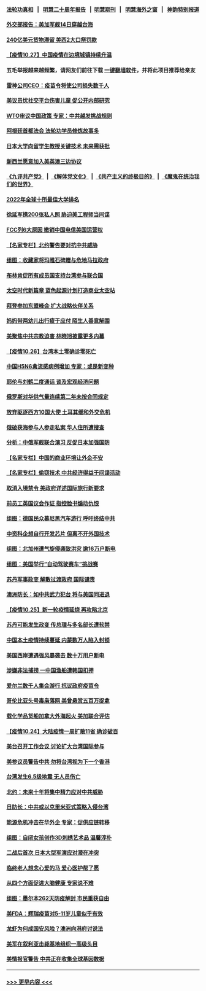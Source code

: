 #### [法轮功真相](https://github.com/gfw-breaker/truth/blob/master/README.md?t=0) &nbsp;&nbsp;|&nbsp;&nbsp; [明慧二十周年报告](https://github.com/gfw-breaker/mh-reports/blob/master/README.md?t=0) &nbsp;&nbsp;|&nbsp;&nbsp;[明慧期刊](https://github.com/gfw-breaker/mh-qikan) &nbsp;&nbsp;|&nbsp;&nbsp; [明慧海外之窗](https://github.com/gfw-breaker/mh-news/blob/master/README.md?t=0) &nbsp;&nbsp;|&nbsp;&nbsp; [神韵特别报道](https://github.com/gfw-breaker/mh-news/blob/master/shenyun.md?t=0)
#### [外交部报告：美加军舰14日穿越台海](../pages/nsc418/n13333462.md?t=10272302) 
#### [240亿美元货物滞留 美西2大口祭罚款](../pages/nsc418/n13333330.md?t=10272302) 
#### [【疫情10.27】中国疫情在边境城镇持续升温](../pages/nsc418/n13332930.md?t=10272302) 
#### 五毛举报越来越频繁，请网友们前往下载 [一键翻墙软件](https://github.com/gfw-breaker/ssr-accounts)，并将此项目推荐给亲友
#### [雷神公司CEO：疫苗令将使公司损失数千人](../pages/nsc418/n13332726.md?t=10272302) 
#### [美议员忧社交平台伤害儿童 促公开内部研究](../pages/nsc418/n13332479.md?t=10272302) 
#### [WTO审议中国政策 专家：中共越发挑战规则](../pages/nsc418/n13329325.md?t=10272302) 
#### [阿根廷首都法会 法轮功学员修炼故事多](../pages/nsc418/n13331031.md?t=10272302) 
#### [日本大学向留学生教授关键技术 未来需获批](../pages/nsc418/n13331589.md?t=10272302) 
#### [新西兰愿意加入美英澳三边协议](../pages/nsc418/n13331584.md?t=10272302) 
#### [《九评共产党》](https://github.com/begood0513/9ping.md/blob/master/README.md) &nbsp;|&nbsp; [《解体党文化》](../../../../jtdwh.md/blob/master/README.md)  &nbsp;|&nbsp; [《共产主义的终极目的》](../../../../gczydzjmd.md/blob/master/README.md) &nbsp;|&nbsp; [《魔鬼在统治我们的世界》](../../../../mgztzwmdsj.md/blob/master/README.md) 
#### [2022年全球十所最佳大学排名](../pages/nsc418/n13331373.md?t=10272302) 
#### [徐延军携200张私人照 胁迫美工程师当间谍](../pages/nsc418/n13331491.md?t=10272302) 
#### [FCC列6大原因 撤销中国电信美国运营权](../pages/nsc418/n13331452.md?t=10272302) 
#### [【名家专栏】北约警告要对抗中共威胁](../pages/nsc418/n13330929.md?t=10272302) 
#### [组图：收藏家将玛雅石碑赠与危地马拉政府](../pages/nsc418/n13330458.md?t=10272302) 
#### [布林肯促所有成员国支持台湾参与联合国](../pages/nsc418/n13331235.md?t=10272302) 
#### [太空时代新篇章 蓝色起源计划打造商业太空站](../pages/nsc418/n13329794.md?t=10272302) 
#### [拜登参加东盟峰会 扩大战略伙伴关系](../pages/nsc418/n13331032.md?t=10272302) 
#### [妈妈带两幼儿出行疲于应付 陌生人善意解围](../pages/nsc418/n13330141.md?t=10272302) 
#### [美聚焦中共宗教迫害 林晓旭披露更多内幕](../pages/nsc418/n13330539.md?t=10272302) 
#### [【疫情10.26】台湾本土零确诊零死亡](../pages/nsc418/n13330501.md?t=10272302) 
#### [中国H5N6禽流感病例增加 专家：或是新变种](../pages/nsc418/n13330297.md?t=10272302) 
#### [耶伦与刘鹤二度通话 谈及宏观经济问题](../pages/nsc418/n13329940.md?t=10272302) 
#### [俄罗斯对华供气量连续第二年未按合同规定](../pages/nsc418/n13329591.md?t=10272302) 
#### [放弃驱逐西方10国大使 土耳其缓和外交危机](../pages/nsc418/n13329243.md?t=10272302) 
#### [俄破获海参与人参走私案 华人住所遭搜查](../pages/nsc418/n13329380.md?t=10272302) 
#### [分析：中俄军舰联合演习 反促日本加强国防](../pages/nsc418/n13329297.md?t=10272302) 
#### [【名家专栏】中国的商业环境让外企不安](../pages/nsc418/n13328319.md?t=10272302) 
#### [【名家专栏】偷窃技术 中共经济得益于间谍活动](../pages/nsc418/n13328413.md?t=10272302) 
#### [取消入境禁令 美政府详述国际旅行新要求](../pages/nsc418/n13329234.md?t=10272302) 
#### [前员工英国议会作证 指控脸书煽动仇恨](../pages/nsc418/n13329010.md?t=10272302) 
#### [组图：德国民众慕尼黑汽车游行 呼吁终结中共](../pages/nsc418/n13329025.md?t=10272302) 
#### [中资科企想自行开发芯片 但离不开外国技术](../pages/nsc418/n13328928.md?t=10272302) 
#### [组图：北加州遭气旋侵袭致洪灾 逾16万户断电](../pages/nsc418/n13327931.md?t=10272302) 
#### [组图：美国举行“自动驾驶赛车”挑战赛](../pages/nsc418/n13328554.md?t=10272302) 
#### [苏丹军事政变 解散过渡政府 国际谴责](../pages/nsc418/n13328504.md?t=10272302) 
#### [澳洲防长：如中共武力犯台 将与美国同进退](../pages/nsc418/n13328260.md?t=10272302) 
#### [【疫情10.25】新一轮疫情延烧 再攻陷北京](../pages/nsc418/n13327865.md?t=10272302) 
#### [苏丹可能发生政变 传总理与多名部长遭软禁](../pages/nsc418/n13327778.md?t=10272302) 
#### [中国本土疫情持续蔓延 内蒙数万人陷入封锁](../pages/nsc418/n13327394.md?t=10272302) 
#### [美国西岸遭遇强风暴袭击 数十万用户断电](../pages/nsc418/n13327240.md?t=10272302) 
#### [涉嫌非法捕捞 一中国渔船遭韩国扣押](../pages/nsc418/n13326765.md?t=10272302) 
#### [爱尔兰数千人集会游行 抗议政府疫苗令](../pages/nsc418/n13326353.md?t=10272302) 
#### [哥伦比亚头号毒枭落网 美曾悬赏五百万捉拿](../pages/nsc418/n13326334.md?t=10272302) 
#### [载化学品货船加拿大外海起火 美加联合评估](../pages/nsc418/n13326277.md?t=10272302) 
#### [【疫情10.24】大陆疫情一周扩散11省 确诊破百](../pages/nsc418/n13325845.md?t=10272302) 
#### [美台召开工作会议 讨论扩大台湾国际参与](../pages/nsc418/n13326068.md?t=10272302) 
#### [美参议员警告中共 勿将台湾视为下一个香港](../pages/nsc418/n13326013.md?t=10272302) 
#### [台湾发生6.5级地震 无人员伤亡](../pages/nsc418/n13325841.md?t=10272302) 
#### [北约：未来十年将集中精力应对中共威胁](../pages/nsc418/n13325222.md?t=10272302) 
#### [日防长：中共或以克里米亚式策略入侵台湾](../pages/nsc418/n13324947.md?t=10272302) 
#### [能源危机冲击在华外企 专家：促供应链转移](../pages/nsc418/n13324933.md?t=10272302) 
#### [组图：自闭女孩创作3D刺绣艺术品 温馨淳朴](../pages/nsc418/n13324494.md?t=10272302) 
#### [二战后首次 日本大型军演应对潜在冲突](../pages/nsc418/n13324664.md?t=10272302) 
#### [临终老人想念心爱的马 爱心医护帮了愿](../pages/nsc418/n13324171.md?t=10272302) 
#### [从四个方面促进大脑健康 专家说不难](../pages/nsc418/n13324530.md?t=10272302) 
#### [组图：墨尔本262天防疫解封 市民重获自由](../pages/nsc418/n13324146.md?t=10272302) 
#### [美FDA：辉瑞疫苗对5-11岁儿童似乎有效](../pages/nsc418/n13324181.md?t=10272302) 
#### [龙虾为何成国安风险？澳洲向港府讨说法](../pages/nsc418/n13324003.md?t=10272302) 
#### [美军在叙利亚击毙基地组织一高级头目](../pages/nsc418/n13323743.md?t=10272302) 
#### [美情报官警告 中共正在收集全球基因数据](../pages/nsc418/n13323792.md?t=10272302) 

----
#### [ >>> 更早内容 <<< ](../indexes/nsc418-earlier.md)
